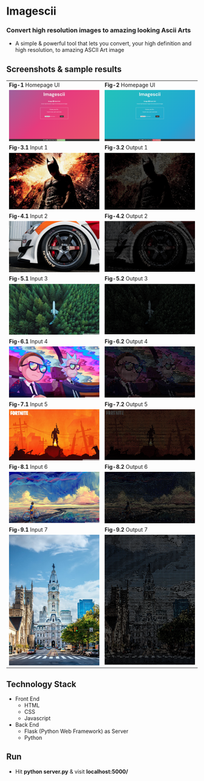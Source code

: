 # Imagescii
### Convert high resolution images to amazing looking Ascii Arts
* A simple & powerful tool that lets you convert, your high definition and high resolution, to amazing ASCII Art image

## Screenshots & sample results
<table>
    <tr>
        <td><strong>Fig-1</strong> Homepage UI</td>
        <td><strong>Fig-2</strong> Homepage UI</td>
    </tr>
    <tr>
        <td valign="top"><img src="screenshots/ui_1.png"></td>
        <td valign="top"><img src="screenshots/ui_2.png"></td>
    </tr>
    <tr>
        <td><strong>Fig-3.1</strong> Input 1</td>
        <td><strong>Fig-3.2</strong> Output 1</td>
    </tr>
    <tr>
        <td valign="top"><img src="screenshots/batman.jpg"></td>
        <td valign="top"><img src="screenshots/batman_output.jpg"></td>
    </tr>
    <tr>
        <td><strong>Fig-4.1</strong> Input 2</td>
        <td><strong>Fig-4.2</strong> Output 2</td>
    </tr>
    <tr>
        <td valign="top"><img src="screenshots/cartyre.jpg"></td>
        <td valign="top"><img src="screenshots/cartyre_output.jpg"></td>
    </tr>
    <tr>
        <td><strong>Fig-5.1</strong> Input 3</td>
        <td><strong>Fig-5.2</strong> Output 3</td>
    </tr>
    <tr>
        <td valign="top"><img src="screenshots/plane.jpg"></td>
        <td valign="top"><img src="screenshots/plane_output.jpg"></td>
    </tr>
    <tr>
        <td><strong>Fig-6.1</strong> Input 4</td>
        <td><strong>Fig-6.2</strong> Output 4</td>
    </tr>
    <tr>
        <td valign="top"><img src="screenshots/rick_and_morty.jpg"></td>
        <td valign="top"><img src="screenshots/rick_and_morty_output.jpg"></td>
    </tr>
    <tr>
        <td><strong>Fig-7.1</strong> Input 5</td>
        <td><strong>Fig-7.2</strong> Output 5</td>
    </tr>
    <tr>
        <td valign="top"><img src="screenshots/fortnite.jpg"></td>
        <td valign="top"><img src="screenshots/fortnite_output.jpg"></td>
    </tr>
    <tr>
        <td><strong>Fig-8.1</strong> Input 6</td>
        <td><strong>Fig-8.2</strong> Output 6</td>
    </tr>
    <tr>
        <td valign="top"><img src="screenshots/landscape.jpg"></td>
        <td valign="top"><img src="screenshots/landscape_output.jpg"></td>
    </tr>
    <tr>
        <td><strong>Fig-9.1</strong> Input 7</td>
        <td><strong>Fig-9.2</strong> Output 7</td>
    </tr>
        <tr>
        <td valign="top"><img src="screenshots/philly.jpg"></td>
        <td valign="top"><img src="screenshots/philly_output.jpg"></td>
    </tr>


</table>

## Technology Stack
* Front End
    * HTML
    * CSS
    * Javascript
* Back End
    * Flask (Python Web Framework) as Server
    * Python

## Run
* Hit **python server.py** & visit **localhost:5000/**